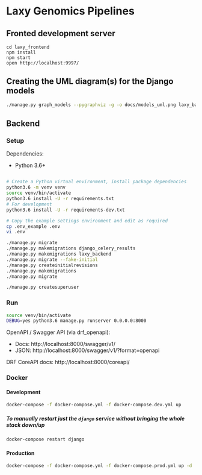 # Laxy Genomics Pipelines

## Fronted development server

```
cd laxy_frontend
npm install
npm start
open http://localhost:9997/
```

## Creating the UML diagram(s) for the Django models

```bash
./manage.py graph_models --pygraphviz -g -o docs/models_uml.png laxy_backend
```

## Backend

### Setup

Dependencies:

* Python 3.6+

```bash

# Create a Python virtual environment, install package dependencies
python3.6 -m venv venv
source venv/bin/activate
python3.6 install -U -r requirements.txt
# For development
python3.6 install -U -r requirements-dev.txt

# Copy the example settings environment and edit as required
cp .env_example .env
vi .env

./manage.py migrate
./manage.py makemigrations django_celery_results
./manage.py makemigrations laxy_backend
./manage.py migrate --fake-initial
./manage.py createinitialrevisions
./manage.py makemigrations
./manage.py migrate

./manage.py createsuperuser
```

### Run
```bash
source venv/bin/activate
DEBUG=yes python3.6 manage.py runserver 0.0.0.0:8000
```

OpenAPI / Swagger API (via drf_openapi): 
* Docs: http://localhost:8000/swagger/v1/
* JSON: http://localhost:8000/swagger/v1/?format=openapi

DRF CoreAPI docs: http://localhost:8000/coreapi/

### Docker

#### Development

```bash
docker-compose -f docker-compose.yml -f docker-compose.dev.yml up
```

##### To manually restart just the `django` service without bringing the whole stack down/up
```bash
docker-compose restart django
```

#### Production

```bash
docker-compose -f docker-compose.yml -f docker-compose.prod.yml up -d
```
